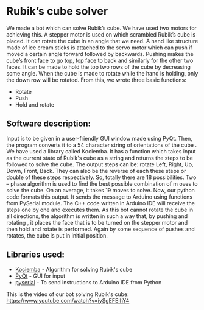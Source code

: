 # Rubik’s cube solver

We made a bot which can solve Rubik’s cube. We have used two motors for achieving this. A stepper motor is used on which scrambled  Rubik’s cube is placed. It can rotate the cube in an angle that we need. A hand like structure made of ice cream sticks is attached to the servo motor which can push if moved a certain angle forward  followed by backwards.  Pushing makes the cube’s front face to go top, top face to back and similarly for the other two faces. It can be made to hold the top two rows of the cube by decreasing some  angle. When the cube is made to rotate while the hand is holding, only the down row will be rotated. From this, we wrote three basic functions: 
*	Rotate
*	Push
*	Hold and rotate

## Software description:
Input is to be given in a user-friendly GUI window made using PyQt. Then, the program converts it to a 54 character string  of orientations of the cube . We have used a library called Kociemba. It has a function which takes input as the current state of Rubik's cube as a string and returns the steps to be followed to solve the cube. The output steps can be: rotate Left, Right, Up, Down, Front, Back. They can also be the reverse of each these steps or double of these steps respectively. So, totally there are 18 possibilities. Two – phase algorithm is used to find the best possible combination of m   oves to solve the cube. On an average, it takes 19 moves to solve. Now, our python code formats this output. It sends the message to Arduino using functions from PySerial module. The C++ code written in Arduino IDE will receive  the steps one by one and executes them. As this bot cannot rotate the cube in all directions, the algorithm is written in such a way that, by pushing and rotating , it places the face that is to be turned on the stepper motor and then hold and rotate is performed. Again by some sequence of pushes and rotates, the cube is put in initial position. 

## Libraries used:
* [Kociemba]  - Algorithm for solving Rubik's cube
* [PyQt] - GUI for input
* [pyserial] - To send instructions to Arduino IDE from Python

This is the video of our bot solving Rubik's cube: https://www.youtube.com/watch?v=iySgEFEIhY4

[Kociemba]: <https://pypi.python.org/pypi/kociemba/1.1>
[PyQt]: <https://riverbankcomputing.com/software/pyqt/intro>
[pyserial]: <https://pypi.python.org/pypi/pyserial>
